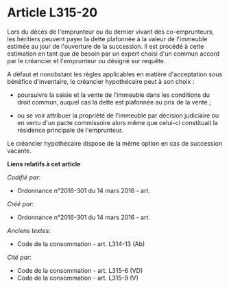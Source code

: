 # Article L315-20

Lors du décès de l'emprunteur ou du dernier vivant des co-emprunteurs, les héritiers peuvent payer la dette plafonnée à la
valeur de l'immeuble estimée au jour de l'ouverture de la succession. Il est procédé à cette estimation en tant que de besoin
par un expert choisi d'un commun accord par le créancier et l'emprunteur ou désigné sur requête.

A défaut et nonobstant les règles applicables en matière d'acceptation sous bénéfice d'inventaire, le créancier hypothécaire
peut à son choix :

- poursuivre la saisie et la vente de l'immeuble dans les conditions du droit commun, auquel cas la dette est plafonnée au
prix de la vente ;

- ou se voir attribuer la propriété de l'immeuble par décision judiciaire ou en vertu d'un pacte commissoire alors même que
celui-ci constituait la résidence principale de l'emprunteur.

Le créancier hypothécaire dispose de la même option en cas de succession vacante.

**Liens relatifs à cet article**

_Codifié par_:

  - Ordonnance n°2016-301 du 14 mars 2016 - art.

_Créé par_:

  - Ordonnance n°2016-301 du 14 mars 2016 - art.

_Anciens textes_:

  - Code de la consommation - art. L314-13 (Ab)

_Cité par_:

  - Code de la consommation - art. L315-6 (VD)
  - Code de la consommation - art. L315-9 (V)
